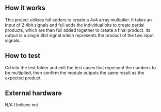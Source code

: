 <!---

This file is used to generate your project datasheet. Please fill in the information below and delete any unused
sections.

You can also include images in this folder and reference them in the markdown. Each image must be less than
512 kb in size, and the combined size of all images must be less than 1 MB.
-->

## How it works

This project utilizes full adders to create a 4x4 array multiplier. It takes an input of 2 4bit signals and full adds the individual bits to create partial products, which are then full added together to create a final product. Its output is a single 8bit signal which represents the product of the two input signals.

## How to test

Cd into the test folder and edit the test cases that represent the numbers to be multiplied, then confirm the module outputs the same result as the expected product.

## External hardware

N/A I believe not
